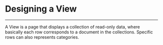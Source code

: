 # Designing a View
------------------

A View is a page that displays a collection of read-only data, where basically each row corresponds to a document in the collections. Specific rows can also represents categories.


